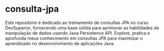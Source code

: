 # consulta-jpa

Este repositório é dedicado ao treinamento de consultas JPA no curso DevSuperior, fornecendo uma base sólida para aprimorar as habilidades de manipulação de dados usando Java Persistence API. Explore, pratica e aprofunda meus conhecimento em consultas JPA para maximizar o aprendizado no desenvolvimento de aplicações Java.

